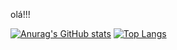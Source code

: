 olá!!!

[![Anurag's GitHub stats](https://github-readme-stats.vercel.app/api?username=ccamilaaraujo&show_icons=true&theme=dark)](https://github.com/anuraghazra/github-readme-stats)
[![Top Langs](https://github-readme-stats.vercel.app/api/top-langs/?username=ccamilaaraujo&layout=donut&theme=dark)](https://github.com/anuraghazra/github-readme-stats)

